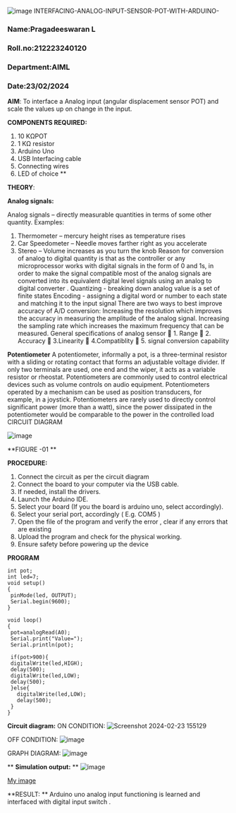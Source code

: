 ![image](https://github.com/Pragadeeswaran-bit/EXPERIMENT-NO--02-INTERFACING-ANALOG-INPUT-SENSOR-POT-WITH-ARDUINO-/assets/147473828/fd554883-78b7-4d67-a8b1-e0947d7da330) INTERFACING-ANALOG-INPUT-SENSOR-POT-WITH-ARDUINO-
### Name:Pragadeeswaran L
### Roll.no:212223240120
### Department:AIML
### Date:23/02/2024


**AIM**:  To interface a Analog  input (angular displacement sensor POT) and scale the values up on change in the input.


**COMPONENTS REQUIRED:**
1.	10 KΩPOT
2.	1 KΩ resistor 
3.	Arduino Uno 
4.	USB Interfacing cable 
5.	Connecting wires 
6.	LED of choice 
**


**THEORY**: 

**Analog signals:**

Analog signals – directly measurable quantities in terms of some other quantity.
Examples:
1. Thermometer – mercury height rises as temperature rises
2. Car Speedometer – Needle moves farther right as you accelerate
3. Stereo – Volume increases as you turn the knob
Reason for conversion of analog to digital quantity is that as the controller or any microprocessor works with digital signals in the form of 0 and 1s, in order to make the signal compatible  most of the analog signals are converted into its equivalent digital level signals using an analog to digital converter .
Quantizing - breaking down analog value is a set of finite states
Encoding - assigning a digital word or number to each state and matching it to the input signal
 There are two ways to best improve accuracy of A/D conversion:
Increasing the resolution which improves the accuracy in measuring the amplitude of the analog signal.
Increasing the sampling rate which increases the maximum frequency that can be measured.
General specifications of analog sensor
	1. Range
	2. Accuracy
	3.Linearity
	4.Compatiblity
	5. signal conversion capability

**Potentiometer**
A potentiometer, informally a pot, is a three-terminal resistor with a sliding or rotating contact that forms an adjustable voltage divider. If only two terminals are used, one end and the wiper, it acts as a variable resistor or rheostat.
Potentiometers are commonly used to control electrical devices such as volume controls on audio equipment. Potentiometers operated by a mechanism can be used as position transducers, for example, in a joystick. Potentiometers are rarely used to directly control significant power (more than a watt), since the power dissipated in the potentiometer would be comparable to the power in the controlled load
CIRCUIT DIAGRAM





![image](https://user-images.githubusercontent.com/36288975/163530788-eec3cdc3-95e8-4d2d-8349-6d0ea4c9439c.png)

**FIGURE -01
**

**PROCEDURE:**

1.	Connect the circuit as per the circuit diagram 
2.	Connect the board to your computer via the USB cable.
3.	If needed, install the drivers.
4.	Launch the Arduino IDE.
5.	Select your board (If you the board is arduino uno, select accordingly).
6.	Select your serial port, accordingly ( E.g. COM5 )
7.	Open the file of the program  and verify the error , clear if any errors that are existing 
8.	Upload the program and check for the physical working. 
9.	Ensure safety before powering up the device 



**PROGRAM** 
 ```
int pot;
int led=7;
void setup()
{
  pinMode(led, OUTPUT);
  Serial.begin(9600);
}

void loop()
{
  pot=analogRead(A0);
  Serial.print("Value=");
  Serial.println(pot);
  
  if(pot>900){
  digitalWrite(led,HIGH);
  delay(500);
  digitalWrite(led,LOW);
  delay(500);
  }else{
    digitalWrite(led,LOW);
    delay(500);
  }
}
```
**Circuit diagram:** 
ON CONDITION:
![Screenshot 2024-02-23 155129](https://github.com/Pragadeeswaran-bit/EXPERIMENT-NO--02-INTERFACING-ANALOG-INPUT-SENSOR-POT-WITH-ARDUINO-/assets/147473828/15dcc523-7d4e-48f5-b8d2-a21c9932a40a)

OFF CONDITION:
![image](https://github.com/Pragadeeswaran-bit/EXPERIMENT-NO--02-INTERFACING-ANALOG-INPUT-SENSOR-POT-WITH-ARDUINO-/assets/147473828/3b8c2ac2-d223-4cb8-a344-a4c1d317b5e0)

GRAPH DIAGRAM:
![image](https://github.com/Pragadeeswaran-bit/EXPERIMENT-NO--02-INTERFACING-ANALOG-INPUT-SENSOR-POT-WITH-ARDUINO-/assets/147473828/6631bce8-b8e8-4ab8-9889-0cecbefdc9b1)












**
**Simulation output:** 
**
![image](https://github.com/Pragadeeswaran-bit/EXPERIMENT-NO--02-INTERFACING-ANALOG-INPUT-SENSOR-POT-WITH-ARDUINO-/assets/147473828/3ef6fcf9-2cb1-41d4-abcd-38c8416573d4)



[My image](username.github.com/repository/img/image.jpg)







**RESULT: ** Arduino uno analog input functioning is learned and interfaced with digital input switch .

